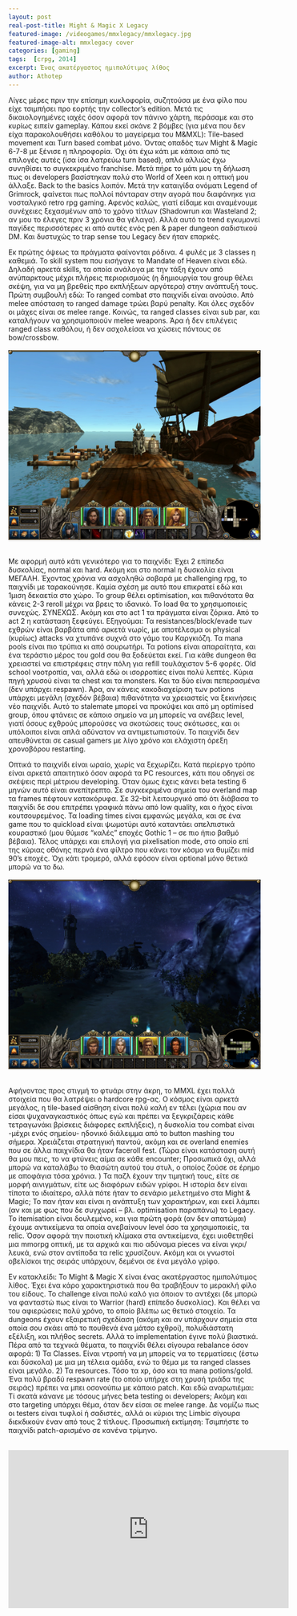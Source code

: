 ```yaml
---
layout: post
real-post-title: Might & Magic X Legacy
featured-image: /videogames/mmxlegacy/mmxlegacy.jpg
featured-image-alt: mmxlegacy cover
categories: [gaming]
tags:  [crpg, 2014]
excerpt: Ένας ακατέργαστος ημιπολύτιμος λίθος
author: Athotep
---
```


Λίγες μέρες πριν την επίσημη κυκλοφορία, συζητούσα με ένα φίλο που είχε τσιμπήσει προ εορτής την collector’s edition. Μετά τις δικαιολογημένες ιαχές όσον αφορά τον πάνινο χάρτη, περάσαμε και στο κυρίως ειπείν gameplay. Κάπου εκεί σκάνε 2 βόμβες (για μένα που δεν είχα παρακολουθήσει καθόλου το μαγείρεμα του M&MXL): Tile-based movement και Turn based combat μόνο. Όντας οπαδός των Might & Magic 6-7-8 με ξένισε η πληροφορία. Όχι ότι έχω κάτι με κάποια από τις επιλογές αυτές (ίσα ίσα λατρεύω turn based), απλά αλλιώς έχω συνηθίσει το συγκεκριμένο franchise. Μετά πήρε το μάτι μου τη δήλωση πως οι developers βασίστηκαν πολύ στο World of Xeen και η οπτική μου άλλαξε. Back to the basics λοιπόν. Μετά την καταιγίδα ονόματι Legend of Grimrock, φαίνεται πως πολλοί πόνταραν στην αγορά που διαφάνηκε για νοσταλγικό retro rpg gaming. Αφενός καλώς, γιατί είδαμε και αναμένουμε συνέχειες ξεχασμένων από το χρόνο τίτλων (Shadowrun και Wasteland 2; αν μου το έλεγες πριν 3 χρόνια θα γέλαγα). Αλλά αυτό το trend εγκυμονεί παγίδες περισσότερες κι από αυτές ενός pen & paper dungeon σαδιστικού DM. Και δυστυχώς το trap sense του Legacy δεν ήταν επαρκές.

Εκ πρώτης όψεως τα πράγματα φαίνονται ρόδινα. 4 φυλές με 3 classes η καθεμιά. Το skill system που εισήγαγε το Mandate of Heaven είναι εδώ. Δηλαδή αρκετά skills, τα οποία ανάλογα με την τάξη έχουν από ανύπαρκτους μέχρι πλήρεις περιορισμούς (η δημιουργία του group θέλει σκέψη, για να μη βρεθείς προ εκπλήξεων αργότερα) στην ανάπτυξή τους. Πρώτη συμβουλή εδώ: Το ranged combat στο παιχνίδι είναι ανούσιο. Από melee απόσταση το ranged damage τρώει βαρύ penalty. Και όλες σχεδόν οι μάχες είναι σε melee range. Κοινώς, τα ranged classes είναι sub par, και καταλήγουν να χρησιμοποιούν melee weapons. Άρα ή δεν επιλέγεις ranged class καθόλου, ή δεν ασχολείσαι να χώσεις πόντους σε bow/crossbow.  
<br>
![MMXLegacy](/assets/images/videogames/mmxlegacy/mmx.jpg "Basic UI")  
<br>

Με αφορμή αυτό κάτι γενικότερο για το παιχνίδι: Έχει 2 επίπεδα δυσκολίας, normal και hard. Ακόμη και στο normal η δυσκολία είναι ΜΕΓΑΛΗ. Έχοντας χρόνια να ασχοληθώ σοβαρά με challenging rpg, το παιχνίδι με ταρακούνησε. Καμία σχέση με αυτό που επικρατεί εδώ και 1μιση δεκαετία στο χώρο. Το group θέλει optimisation, και πιθανότατα θα κάνεις 2-3 reroll μέχρι να βρεις το ιδανικό. Το load θα το χρησιμοποιείς συνεχώς. ΣΥΝΕΧΩΣ. Ακόμη και στο act 1 τα πράγματα είναι ζόρικα. Από το act 2 η κατάσταση ξεφεύγει. Εξηγούμαι: Τα resistances/block/evade των εχθρών είναι βαρβάτα από αρκετά νωρίς, με αποτέλεσμα οι physical (κυρίως) attacks να χτυπάνε συχνά στο γάμο του Καργκιόζη. Τα mana pools είναι πιο τρύπια κι από σουρωτήρι. Τα potions είναι απαραίτητα, και ένα τεράστιο μέρος του gold σου θα ξοδεύεται εκεί. Για κάθε dungeon θα χρειαστεί να επιστρέφεις στην πόλη για refill τουλάχιστον 5-6 φορές. Old school νοοτροπία, ναι, αλλά εδώ οι ισορροπίες είναι πολύ λεπτές. Κύρια πηγή χρυσού είναι τα chest και τα monsters. Και τα δύο είναι πεπερασμένα (δεν υπάρχει respawn). Άρα, αν κάνεις κακοδιαχείριση των potions υπάρχει μεγάλη (σχεδόν βέβαια) πιθανότητα να χρειαστείς να ξεκινήσεις νέο παιχνίδι. Αυτό το stalemate μπορεί να προκύψει και από μη optimised group, όπου φτάνεις σε κάποιο σημείο να μη μπορείς να ανέβεις level, γιατί όσους εχθρούς μπορούσες να σκοτώσεις τους σκότωσες, και οι υπόλοιποι είναι απλά αδύνατον να αντιμετωπιστούν. Το παιχνίδι δεν απευθύνεται σε casual gamers με λίγο χρόνο και ελάχιστη όρεξη χρονοβόρου restarting.

Οπτικά το παιχνίδι είναι ωραίο, χωρίς να ξεχωρίζει. Κατά περίεργο τρόπο είναι αρκετά απαιτητικό όσον αφορά τα PC resources, κάτι που οδηγεί σε σκέψεις περί μέτριου developing. Όταν όμως έχεις κάνει beta testing 6 μηνών αυτό είναι ανεπίτρεπτο. Σε συγκεκριμένα σημεία του overland map τα frames πέφτουν κατακόρυφα. Σε 32-bit λειτουργικό από ότι διάβασα το παιχνίδι δε σου επιτρέπει γραφικά πάνω από low quality, και ο ήχος είναι κουτσουρεμένος. Τα loading times είναι εμφανώς μεγάλα, και σε ένα game που το quickload είναι ψωμοτύρι αυτό καταντάει απελπιστικά κουραστικό (μου θύμισε “καλές” εποχές Gothic 1 – σε πιο ήπιο βαθμό βέβαια). Τέλος υπάρχει και επιλογή για pixelisation mode, στο οποίο επί της κύριας οθόνης περνά ένα φίλτρο που κάνει τον κόσμο να θυμίζει mid 90’s εποχές. Όχι κάτι τρομερό, αλλά εφόσον είναι optional μόνο θετικά μπορώ να το δω.  
<br>
![MMXLegacy](/assets/images/videogames/mmxlegacy/retropixel1.jpg "Night")  
<br>

Αφήνοντας προς στιγμή το φτυάρι στην άκρη, το MMXL έχει πολλά στοιχεία που θα λατρέψει ο hardcore rpg-ας. Ο κόσμος είναι αρκετά μεγάλος, η tile-based αίσθηση είναι πολύ καλή εν τέλει (χώρια που αν είσαι ψυχαναγκαστικός όπως εγώ και πρέπει να ξεγκριζάρεις κάθε τετραγωνάκι βρίσκεις διάφορες εκπλήξεις), η δυσκολία του combat είναι -μέχρι ενός σημείου- ηδονικό διάλειμμα από το button mashing του σήμερα. Χρειάζεται στρατηγική παντού, ακόμη και σε overland enemies που σε άλλα παιχνίδια θα ήταν faceroll fest. (Τώρα είναι κατάσταση αυτή θα μου πεις, το να φτύνεις αίμα σε κάθε encounter; Προσωπικά όχι, αλλά μπορώ να καταλάβω το θιασώτη αυτού του στυλ, ο οποίος ζούσε σε έρημο με αποφάγια τόσα χρόνια. ) Τα παζλ έχουν την τιμητική τους, είτε σε μορφή αινιγμάτων, είτε ως διαφόρων ειδών γρίφοι. Η ιστορία δεν είναι τίποτα το ιδιαίτερο, αλλά πότε ήταν το σενάριο μελετημένο στα Might & Magic; Το παν ήταν και είναι η ανάπτυξη των χαρακτήρων, και εκεί λάμπει (αν και με φως που δε συγχωρεί – βλ. optimisation παραπάνω) το Legacy. Το itemisation είναι δουλεμένο, και για πρώτη φορά (αν δεν απατώμαι) έχουμε αντικείμενα τα οποία ανεβαίνουν level όσο τα χρησιμοποιείς, τα relic. Όσον αφορά την ποιοτική κλίμακα στα αντικείμενα, έχει υιοθετηθεί μια mmorpg οπτική, με τα αρχικά και πιο αδύναμα pieces να είναι γκρι/λευκά, ενώ στον αντίποδα τα relic χρυσίζουν. Ακόμη και οι γνωστοί οβελίσκοι της σειράς υπάρχουν, δεμένοι σε ένα μεγάλο γρίφο.

Εν κατακλείδι: Το Might & Magic X είναι ένας ακατέργαστος ημιπολύτιμος λίθος. Έχει ένα κάρο χαρακτηριστικά που θα τραβήξουν το μερακλή φίλο του είδους. Το challenge είναι πολύ καλό για όποιον το αντέχει (δε μπορώ να φανταστώ πως είναι το Warrior (hard) επίπεδο δυσκολίας). Και θέλει να του αφιερώσεις πολύ χρόνο, το οποίο βλέπω ως θετικό στοιχείο. Τα dungeons έχουν εξαιρετική σχεδίαση (ακόμη και αν υπάρχουν σημεία στα οποία σου σκάει από το πουθενά ένα μάτσο εχθροί), πολυδιάστατη εξέλιξη, και πλήθος secrets. Αλλά το implementation έγινε πολύ βιαστικά. Πέρα από τα τεχνικά θέματα, το παιχνίδι θέλει σίγουρα rebalance όσον αφορά: 1) Τα Classes. Είναι ντροπή να μη μπορείς να το τερματίσεις (έστω και δύσκολα) με μια μη τέλεια ομάδα, ενώ το θέμα με τα ranged classes είναι μεγάλο. 2) Τα resources. Τόσο τα xp, όσο και τα mana potions/gold. Ένα πολύ βραδύ respawn rate (το οποίο υπήρχε στη χρυσή τριάδα της σειράς) πρέπει να μπει οσονούπω με κάποιο patch.  Και εδώ αναρωτιέμαι: Τί σκατά κάνανε με τόσους μήνες beta testing οι developers; Ακόμη και στο targeting υπάρχει θέμα, όταν δεν είσαι σε melee range. Δε νομίζω πως οι testers είναι τυφλοί ή σαδιστές, αλλά οι κύριοι της Limbic σίγουρα διεκδικούν έναν από τους 2 τίτλους. Προσωπική εκτίμηση: Τσιμπήστε το παιχνίδι patch-αρισμένο σε κανένα τρίμηνο.  
<br>
<iframe width="560" height="315" src="https://www.youtube.com/embed/Udx8mDB0bEE" frameborder="0" allow="accelerometer; autoplay; encrypted-media; gyroscope; picture-in-picture" allowfullscreen></iframe>
